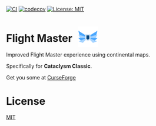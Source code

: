 [![CI](https://github.com/ramblin-rose/wow-FlightMaster/actions/workflows/ci.yml/badge.svg?branch=master)](https://github.com/ramblin-rose/wow-FlightMaster/actions/workflows/ci.yml)
[![codecov](https://codecov.io/gh/ramblin-rose/wow-FlightMaster/branch/master/graph/badge.svg?token=XG5CAZ6LIC)](https://codecov.io/gh/ramblin-rose/wow-FlightMaster)
[![License: MIT](https://img.shields.io/badge/License-MIT-yellow.svg)](https://github.com/ramblin-rose/wow-FlightMaster/blob/master/LICENSE)

# Flight Master<img src="/src/assets/wings.png" alt="icon" style="width: 2em;height: 2em;margin-bottom: -.515em;margin-left: .5em;max-width:  2em;max-height: 2em;position: relative;"/>
Improved Flight Master experience using continental maps.

Specifically for <b>Cataclysm Classic</b>.

Get you some at <a href="https://www.curseforge.com/wow/addons/flight-master">CurseForge</a>
# License

[MIT](https://github.com/ramblin-rose/wow-FlightMaster/blob/master/LICENSE)
